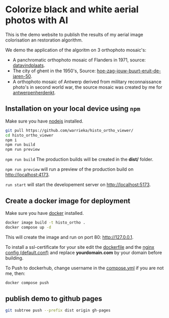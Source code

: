 # Colorize black and white aerial photos with AI

This is the demo website to publish the results of my aerial image colorisation an restoration algorithm.

We demo the application of the algoritm on 3 orthophoto mosaic's: 
- A panchromatic orthophoto mosaic of Flanders in 1971, source: [datavindplaats](https://www.vlaanderen.be/datavindplaats/catalogus/orthofotomozaiek-kleinschalig-zomeropnamen-panchromatisch-1971-vlaanderen).
- The city of ghent in the 1950's, Source: [hoe-zag-jouw-buurt-eruit-de-jaren-50](https://stad.gent/nl/cultuur-vrije-tijd/cultuur/hoe-zag-jouw-buurt-eruit-de-jaren-50).
- A orthophoto mosaic of Antwerp derived from military reconnaissance photo's in second world war, the source mosaic was created by me for [antwerpenherdenkt](https://www.antwerpenherdenkt.be/nieuwe-pagina).

## Installation on your local device using `npm`

Make sure you have [nodejs](https://nodejs.org/en/download/) installed. 

```sh
git pull https://github.com/warrieka/histo_ortho_viewer/
cd histo_ortho_viewer
npm i
npm run build
npm run preview
```
`npm run build` The production builds will be created in the **dist/** folder. 

`npm run preview` will run a preview of the production build on <http://localhost:4173>.

`run start` will start the developement server on <http://localhost:5173>. 

## Create a docker image for deployment

Make sure you have [docker](https://docs.docker.com/get-docker/) installed. 

```sh
docker image build -t histo_ortho .
docker compose up -d
```
This will create the image and run on port 80: <http://127.0.0.1>.

To install a ssl-certificate for your site edit the [dockerfile](dockerfile) and the [nginx config (default.conf)](default.conf) and replace **yourdomain.com** by your domain before building. 

To Push to dockerhub, change username in the [compose.yml](compose.yml) if you are not me, then:
```sh
docker compose push
```

## publish demo to github pages 

```sh
git subtree push --prefix dist origin gh-pages 
```
